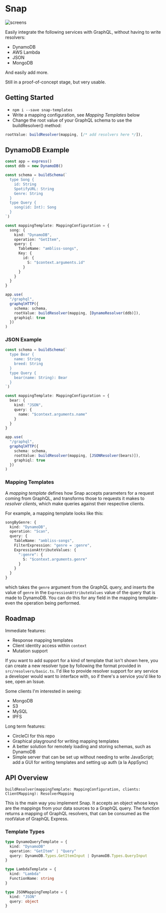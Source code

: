 # Snap

![screens](https://github.com/brianfitzgerald/snap/blob/master/logo.svg)

Easily integrate the following services with GraphQL, without having to write resolvers:

* DynamoDB
* AWS Lambda
* JSON
* MongoDB

And easily add more.

Still in a proof-of-concept stage, but very usable.

## Getting Started

* `npm i --save snap-templates`
* Write a mapping configuration, see _Mapping Templates_ below
* Change the root value of your GraphQL schema to use the buildResolver() method:

```typescript
rootValue: buildResolver(mapping, [/* add resolvers here */]),
```

## DynamoDB Example

```typescript
const app = express()
const ddb = new DynamoDB()

const schema = buildSchema(`
  type Song {
    id: String
    SpotifyURL: String
    Genre: String
  }
  type Query {
    song(id: Int): Song
  }
`)

const mappingTemplate: MappingConfiguration = {
  song: {
    kind: "DynamoDB",
    operation: "GetItem",
    query: {
      TableName: "ambliss-songs",
      Key: {
        id: {
          S: "$context.arguments.id"
        }
      }
    }
  }
}

app.use(
  "/graphql",
  graphqlHTTP({
    schema: schema,
    rootValue: buildResolver(mapping, [DynamoResolver(ddb)]),
    graphiql: true
  })
)
```

### JSON Example

```typescript
const schema = buildSchema(`
  type Bear {
    name: String
    breed: String
  }
  type Query {
    bear(name: String): Bear
  }
`)

const mappingTemplate: MappingConfiguration = {
  bear: {
    kind: "JSON",
    query: {
      name: "$context.arguments.name"
    }
  }
}

app.use(
  "/graphql",
  graphqlHTTP({
    schema: schema,
    rootValue: buildResolver(mapping, [JSONResolver(bears)]),
    graphiql: true
  })
)
```

### Mapping Templates

A _mapping template_ defines how Snap accepts parameters for a request coming from GraphQL, and transforms those to requests it makes to _resolver clients_, which make queries against their respective clients.

For example, a mapping template looks like this:

```typescript
songByGenre: {
  kind: "DynamoDB",
  operation: "Scan",
  query: {
    TableName: "ambliss-songs",
    FilterExpression: "genre = :genre",
    ExpressionAttributeValues: {
      ":genre": {
        S: "$context.arguments.genre"
      }
    }
  }
}
```

which takes the `genre` argument from the GraphQL query, and inserts the value of `genre` in the `ExpressionAttributeValues` value of the query that is made to DynamoDB.
You can do this for any field in the mapping template- even the operation being performed.

## Roadmap

Immediate features:

* Response mapping templates
* Client identity access within `context`
* Mutation support

If you want to add support for a kind of template that isn't shown here, you can create a new resolver type by following the format provided in `src/resolvers/basic.ts`.
I'd like to provide resolver support for any service a developer would want to interface with, so if there's a service you'd like to see, open an Issue.

Some clients I'm interested in seeing:

* MongoDB
* S3
* MySQL
* IPFS

Long term features:

* CircleCI for this repo
* Graphical playground for writing mapping templates
* A better solution for remotely loading and storing schemas, such as DynamoDB
* Simple server that can be set up without needing to write JavaScript; add a GUI for writing templates and setting up auth (a la AppSync)

## API Overview

`buildResolver(mappingTemplate: MappingConfiguration, clients: ClientMapping): ResolverMapping`

This is the main way you implement Snap.
It accepts an object whose keys are the mappings from your data sources to a GraphQL query.
The function returns a mapping of GraphQL resolvers, that can be consumed as the rootValue of GraphQL Express.

### Template Types

```typescript
type DynamoQueryTemplate = {
  kind: "DynamoDB"
  operation: "GetItem" | "Query"
  query: DynamoDB.Types.GetItemInput | DynamoDB.Types.QueryInput
}
```

```typescript
type LambdaTemplate = {
  kind: "Lambda"
  FunctionName: string
}
```

```typescript
type JSONMappingTemplate = {
  kind: "JSON"
  query: object
}
```
